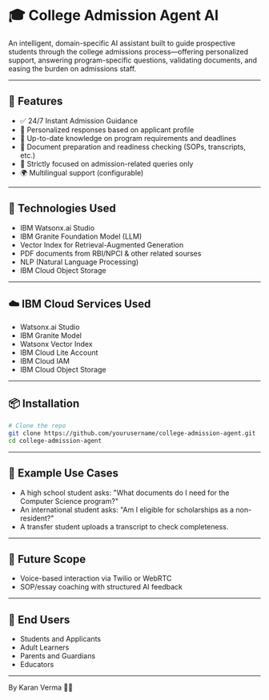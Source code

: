 # 🎓 College Admission Agent AI

An intelligent, domain-specific AI assistant built to guide prospective students through the college admissions process—offering personalized support, answering program-specific questions, validating documents, and easing the burden on admissions staff.

---

## 🚀 Features

- ✅ 24/7 Instant Admission Guidance
- 🎯 Personalized responses based on applicant profile
- 🧠 Up-to-date knowledge on program requirements and deadlines
- 📄 Document preparation and readiness checking (SOPs, transcripts, etc.)
- 🧭 Strictly focused on admission-related queries only
- 🌍 Multilingual support (configurable)

---

## 🧠 Technologies Used
- IBM Watsonx.ai Studio
- IBM Granite Foundation Model (LLM)
- Vector Index for Retrieval-Augmented Generation
- PDF documents from RBI/NPCI & other related sourses
- NLP (Natural Language Processing)
- IBM Cloud Object Storage

---

## ☁️ IBM Cloud Services Used
- Watsonx.ai Studio
- IBM Granite Model
- Watsonx Vector Index
- IBM Cloud Lite Account
- IBM Cloud IAM
- IBM Cloud Object Storage

---

## 📦 Installation

```bash
# Clone the repo
git clone https://github.com/yourusername/college-admission-agent.git
cd college-admission-agent
```
---

## 🧪 Example Use Cases

* A high school student asks: "What documents do I need for the Computer Science program?"
* An international student asks: "Am I eligible for scholarships as a non-resident?"
* A transfer student uploads a transcript to check completeness.

---

## 🎯 Future Scope

* Voice-based interaction via Twilio or WebRTC
* SOP/essay coaching with structured AI feedback

---

## 👥 End Users

* Students and Applicants
* Adult Learners
* Parents and Guardians
* Educators

---
By Karan Verma 🧑‍💻

